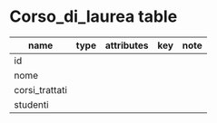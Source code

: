 # Corso_di_laurea table

| name           | type | attributes | key | note |
| -------------- | ---- | ---------- | --- | ---- |
| id             |      |            |     |      |
| nome           |      |            |     |      |
| corsi_trattati |      |            |     |      |
| studenti       |      |            |     |      |
